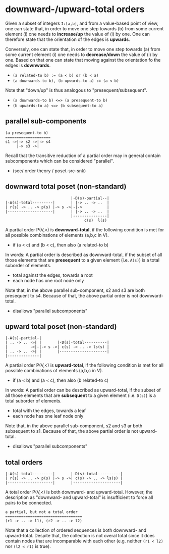 
<!-- ======================================================================= -->
# downward-/upward-total orders

Given a subset of integers `I:[a,b]`, and from a value-based point of view,
one can state that, in order to move one step towards (b) from some current
element (i) one needs to **increase/up** the value of (i) by one. One can
therefore state that the orientation of the edges is **upwards**.

Conversely, one can state that, in order to move one step towards (a) from
some current element (i) one needs to **decrease/down** the value of (i) by
one. Based on that one can state that moving against the orientation fo the
edges is **downwards**.

* `(a related-to b) := (a < b) or (b < a)`
* `(a downwards-to b), (b upwards-to a) := (a < b)`

Note that "down/up" is thus analogous to "presequent/subsequent".

* `(a downwards-to b) <=> (a presequent-to b)`
* `(b upwards-to a) <=> (b subsequent-to a)`

<!-- ======================================================================= -->
## parallel sub-components

```
(a presequent-to b)
====================
s1 ->|-> s2 ->|-> s4
     |-> s3 ->|
```

Recall that the transitive reduction of a partial order may in general contain
subcomponents which can be considered "parallel".

* (see/ order theory / poset-src-snk)

<!-- ======================================================================= -->
## downward total poset (non-standard)

```
                             |-D(s)-partial--|
|-A(s)-total---------|       | |-> .. -> ..  |
| r(s) -> .. -> p(s) |-> s ->|-|->           |
|--------------------|       | |-> .. -> ..  |
                             |---------------|
                                   c(s)  l(s)
```

A partial order P(V,<) is **downward-total**, if the following condition is
met for all possible combinations of elements (a,b,c in V).

* if (a < c) and (b < c), then also (a related-to b)

In words: A partial order is described as downward-total, if the subset of
all those elements that are **presequent** to a given element (i.e. `A(s)`)
is a total suborder of elements.

* total against the edges, towards a root
* each node has one root node only

Note that, in the above parallel sub-component, s2 and s3 are both presequent
to s4. Because of that, the above partial order is not downward-total.

* disallows "parallel subcomponents"

<!-- ======================================================================= -->
## upward total poset (non-standard)

```
|-A(s)-partial-|
| .. -> .. ->| |       |-D(s)-total----------|
|          ->|-|-> s ->| c(s) -> .. -> ls(s) |
| .. -> .. ->| |       |---------------------|
|--------------|
```

A partial order P(V,<) is **upward-total**, if the following condition is met
for all possible combinations of elements (a,b,c in V).

* if (a < b) and (a < c), then also (b related-to c)

In words: A partial order can be described as upward-total, if the subset of
all those elements that are **subsequent** to a given element (i.e. `D(s)`)
is a total suborder of elements.

* total with the edges, towards a leaf
* each node has one leaf node only

Note that, in the above parallel sub-component, s2 and s3 ar both subsequent
to s1. Because of that, the above partial order is not upward-total.

* disallows "parallel subcomponents"

<!-- ======================================================================= -->
## total orders

```
|-A(s)-total---------|       |-D(s)-total----------|
| r(s) -> .. -> p(s) |-> s ->| c(s) -> .. -> ls(s) |
|--------------------|       |---------------------|
```

A total order P(V,<) is both downward- and upward-total. However, the
description as "downward- and upward-total" is insufficient to force
all pairs to be connected.

```
a partial, but not a total order
==================================
(r1 -> .. -> l1), (r2 -> .. -> l2)
```

Note that a collection of ordered sequences is both downward- and upward-total.
Despite that, the collection is not overal total since it does contain nodes
that are incomparable with each other (e.g. neither `(r1 < l2)` nor `(l2 < r1)`
is true).
